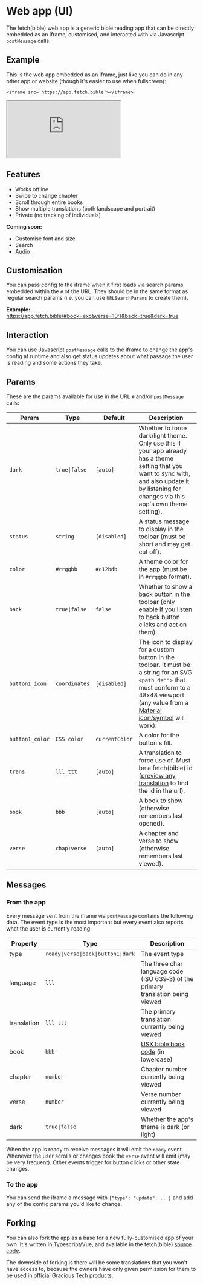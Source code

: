 
<style lang='sass' scoped>
iframe
    width: 100%
    height: 700px
    @media (max-width: 1000px)
        height: 400px
    border-style: none
</style>


# Web app (UI)

The fetch(bible) web app is a generic bible reading app that can be directly embedded as an iframe, customised, and interacted with via Javascript `postMessage` calls.

## Example
This is the web app embedded as an iframe, just like you can do in any other app or website (though it's easier to use when fullscreen):

    <iframe src='https://app.fetch.bible'></iframe>

<iframe src='https://app.fetch.bible'></iframe>


## Features

 * Works offline
 * Swipe to change chapter
 * Scroll through entire books
 * Show multiple translations (both landscape and portrait)
 * Private (no tracking of individuals)

__Coming soon:__

 * Customise font and size
 * Search
 * Audio


## Customisation
You can pass config to the iframe when it first loads via search params embedded within the `#` of the URL. They should be in the same format as regular search params (i.e. you can use `URLSearchParams` to create them).

**Example:** https://app.fetch.bible/#book=exo&verse=10:1&back=true&dark=true


## Interaction
You can use Javascript `postMessage` calls to the iframe to change the app's config at runtime and also get status updates about what passage the user is reading and some actions they take.

## Params
These are the params available for use in the URL `#` and/or `postMessage` calls:

Param           | Type          | Default   | Description
| -             | -             | -         | -
`dark`          | `true\|false` | `[auto]`  | Whether to force dark/light theme. Only use this if your app already has a theme setting that you want to sync with, and also update it by listening for changes via this app's own theme setting).
`status`        | `string`      | `[disabled]` | A status message to display in the toolbar (must be short and may get cut off).
`color`         | `#rrggbb`     | `#c12bdb` | A theme color for the app (must be in `#rrggbb` format).
`back`          | `true\|false` | `false`   | Whether to show a back button in the toolbar (only enable if you listen to back button clicks and act on them).
`button1_icon`  | `coordinates` | `[disabled]` | The icon to display for a custom button in the toolbar. It must be a string for an SVG `<path d="">` that must conform to a 48x48 viewport (any value from a [Material icon/symbol](https://fonts.google.com/icons) will work).
`button1_color` | `CSS color`   | `currentColor` | A color for the button's fill.
`trans`         | `lll_ttt`     | `[auto]`      | A translation to force use of. Must be a fetch(bible) id ([preview any translation](/content/bibles/) to find the id in the url).
`book`          | `bbb`         | `[auto]`      | A book to show (otherwise remembers last opened).
`verse`         | `chap:verse`  | `[auto]`      | A chapter and verse to show (otherwise remembers last viewed).


## Messages

### From the app
Every message sent from the iframe via `postMessage` contains the following data. The event type is the most important but every event also reports what the user is currently reading.

Property        | Type      | Description
| -             | -         | -
type            | `ready\|verse\|back\|button1\|dark` | The event type
language        | `lll`     | The three char language code (ISO 639‑3) of the primary translation being viewed
translation     | `lll_ttt` | The primary translation currently being viewed
book            | `bbb`     | [USX bible book code](https://ubsicap.github.io/usx/vocabularies.html#usx-vocab-bookcode) (in lowercase)
chapter         | `number`    | Chapter number currently being viewed
verse           | `number`    | Verse number currently being viewed
dark            | `true\|false` | Whether the app's theme is dark (or light)

When the app is ready to receive messages it will emit the `ready` event. Whenever the user scrolls or changes book the `verse` event will emit (may be very frequent). Other events trigger for button clicks or other state changes.

### To the app
You can send the iframe a message with `{"type": "update", ...}` and add any of the config params you'd like to change.


## Forking
You can also fork the app as a base for a new fully-customised app of your own. It's written in Typescript/Vue, and available in the fetch(bible) [source code](https://github.com/gracious-tech/fetch/tree/master/app).

The downside of forking is there will be some translations that you won't have access to, because the owners have only given permission for them to be used in official Gracious Tech products.
